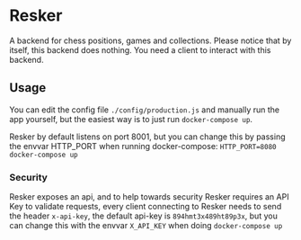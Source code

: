 # Resker
A backend for chess positions, games and collections.
Please notice that by itself, this backend does nothing. You need a client to interact with this backend.

## Usage
You can edit the config file `./config/production.js` and manually run the app yourself, but the easiest way is to just run `docker-compose up`.

Resker by default listens on port 8001, but you can change this by passing the envvar HTTP_PORT when running docker-compose: `HTTP_PORT=8080 docker-compose up`

### Security
Resker exposes an api, and to help towards security Resker requires an API Key to validate requests, every client connecting to Resker needs to send the header `x-api-key`, the default api-key is `894hmt3x489ht89p3x`, but you can change this with the envvar `X_API_KEY` when doing `docker-compose up`